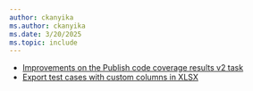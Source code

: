 ```yaml
---
author: ckanyika
ms.author: ckanyika
ms.date: 3/20/2025
ms.topic: include
---
```

 
- [Improvements on the Publish code coverage results v2 task](#improvements-on-the-publish-code-coverage-results-v2-task)
- [Export test cases with custom columns in XLSX](#export-test-cases-with-custom-columns-in-xlsx)